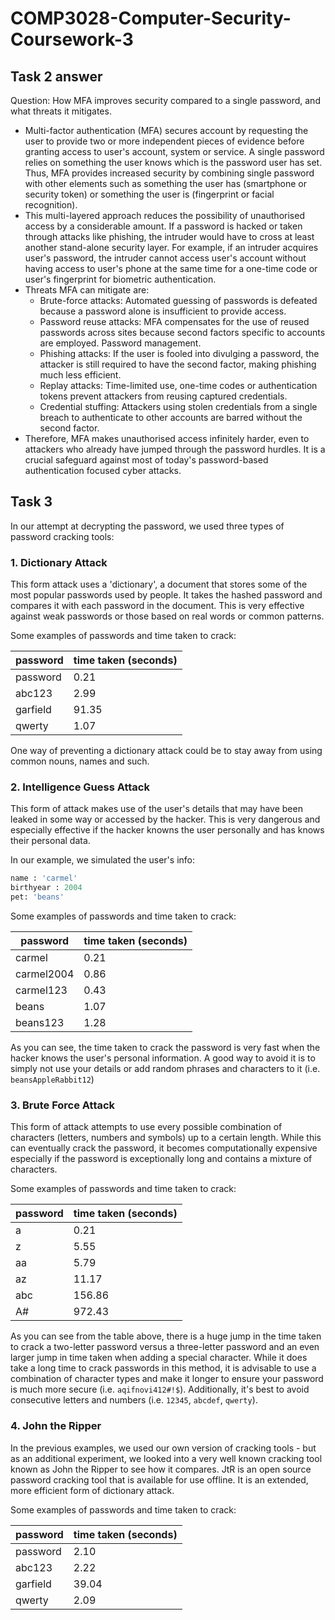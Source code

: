 # COMP3028-Computer-Security-Coursework-3

## Task 2 answer

Question: How MFA improves security compared to a single password, and what threats it mitigates.

- Multi-factor authentication (MFA) secures account by requesting the user to provide two or more independent pieces of evidence before granting access to user's account, system or service. A single password relies on something the user knows which is the password user has set. Thus, MFA provides increased security by combining single password with other elements such as something the user has (smartphone or security token) or something the user is (fingerprint or facial recognition).
- This multi-layered approach reduces the possibility of unauthorised access by a considerable amount. If a password is hacked or taken through attacks like phishing, the intruder would have to cross at least another stand-alone security layer. For example, if an intruder acquires user's password, the intruder cannot access user's account without having access to user's phone at the same time for a one-time code or user's fingerprint for biometric authentication.
- Threats MFA can mitigate are:
  - Brute-force attacks: Automated guessing of passwords is defeated because a password alone is insufficient to provide access.
  - Password reuse attacks: MFA compensates for the use of reused passwords across sites because second factors specific to accounts are employed. Password management.
  - Phishing attacks: If the user is fooled into divulging a password, the attacker is still required to have the second factor, making phishing much less efficient.
  - Replay attacks: Time-limited use, one-time codes or authentication tokens prevent attackers from reusing captured credentials.
  - Credential stuffing: Attackers using stolen credentials from a single breach to authenticate to other accounts are barred without the second factor.
- Therefore, MFA makes unauthorised access infinitely harder, even to attackers who already have jumped through the password hurdles. It is a crucial safeguard against most of today's password-based authentication focused cyber attacks.

## Task 3 
In our attempt at decrypting the password, we used three types of password cracking tools:
### 1. Dictionary Attack
This form attack uses a 'dictionary', a document that stores some of the most popular passwords used by people. It takes the hashed password and compares it with each password in the document. This is very effective against weak passwords or those based on real words or common patterns.

Some examples of passwords and time taken to crack:

| password | time taken (seconds) |
| --- | --- |
| password | 0.21 |
| abc123 | 2.99 |
| garfield | 91.35 |
| qwerty | 1.07 |

One way of preventing a dictionary attack could be to stay away from using common nouns, names and such. 

### 2. Intelligence Guess Attack 
This form of attack makes use of the user's details that may have been leaked in some way or accessed by the hacker. This is very dangerous and especially effective if the hacker knowns the user personally and has knows their personal data.

In our example, we simulated the user's info: 
```python
name : 'carmel'
birthyear : 2004
pet: 'beans'
```

Some examples of passwords and time taken to crack:

| password | time taken (seconds) |
| --- | --- |
| carmel | 0.21 |
| carmel2004 | 0.86 |
| carmel123 | 0.43 |
| beans | 1.07 |
| beans123 | 1.28 |

As you can see, the time taken to crack the password is very fast when the hacker knows the user's personal information. A good way to avoid it is to simply not use your details or add random phrases and characters to it (i.e. `beansAppleRabbit12`)

### 3. Brute Force Attack
This form of attack attempts to use every possible combination of characters (letters, numbers and symbols) up to a certain length. While this can eventually crack the password, it becomes computationally expensive especially if the password is exceptionally long and contains a mixture of characters.

Some examples of passwords and time taken to crack:

| password | time taken (seconds) |
| --- | --- |
| a | 0.21 |
| z | 5.55 |
| aa | 5.79 |
| az | 11.17 |
| abc | 156.86 |
| A# | 972.43 |

As you can see from the table above, there is a huge jump in the time taken to crack a two-letter password versus a three-letter password and an even larger jump in time taken when adding a special character. While it does take a long time to crack passwords in this method, it is advisable to use a combination of character types and make it longer to ensure your password is much more secure (i.e. `aqifnovi412#!$`). Additionally, it's best to avoid consecutive letters and numbers (i.e. `12345`, `abcdef`, `qwerty`).

### 4. John the Ripper
In the previous examples, we used our own version of cracking tools - but as an additional experiment, we looked into a very well known cracking tool known as John the Ripper to see how it compares. JtR is an open source password cracking tool that is available for use offline. It is an extended, more efficient form of dictionary attack.

Some examples of passwords and time taken to crack:

| password | time taken (seconds) |
| --- | --- |
| password | 2.10 |
| abc123 | 2.22 |
| garfield | 39.04 |
| qwerty | 2.09 |
